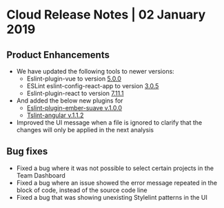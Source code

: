 # Cloud Release Notes | 02 January 2019

## Product Enhancements

-   We have updated the following tools to newer versions:
    -   <span class="il">Eslint</span>-<span
        class="il">plugin</span>-<span class="il">vue</span> to version
        [5.0.0](https://www.npmjs.com/package/eslint-plugin-vue/v/5.0.0)
    -   <span class="il">ESLint</span> <span
        class="il">eslint</span>-config-react-app to
        version [3.0.5](https://www.npmjs.com/package/eslint-config-react-app/v/3.0.5-next.c662dfb0)
    -   <span class="il">Eslint</span>-<span
        class="il">plugin</span>-react to version
        [7.11.1](https://www.npmjs.com/package/eslint-plugin-react/v/7.11.1)
-   <span class="il">And added the below new plugins for</span>
    -   [Eslint-<span class="il">plugin</span>-ember-suave
        v.1.0.0](https://www.npmjs.com/package/eslint-plugin-ember-suave/v/1.0.0)
    -   [Tslint-angular
        v.1.1.2](https://www.npmjs.com/package/tslint-angular/v/1.1.2)
-   Improved the UI message when a file is ignored to clarify that the
    changes will only be applied in the next analysis

## Bug fixes

-   Fixed a bug where it was not possible to select certain projects in
    the Team Dashboard
-   Fixed a bug where an issue showed the error message repeated in the
    block of code, instead of the source code line
-   Fixed a bug that was showing unexisting Stylelint patterns in the UI
